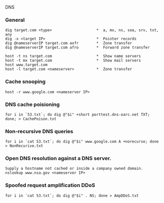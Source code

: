 DNS


### General
```
dig target.com <type>                    *  a, mx, ns, soa, srv, txt, any
dig -x <target IP>                       *  Pointer records
dig @nameserverIP target.com axfr        *  Zone transfer
dig @nameserverIP target.com afro        *  Forward zone transfer
```
```
host -t ns target.com                    *  Show name servers
host -t mx target.com                    *  Show mail servers
host www.target.com
host -l target.com <nameserver>          *  Zone transfer
```
### Cache snooping
```
host -r www.google.com <nameserver IP>
```
### DNS cache poisioning
```
for i in `53.txt`; do dig @"$i" +short porttest.dns-oarc.net TXT; done; > CachePoison.txt
```

### Non-recursive DNS queries
```
for i in `cat 53.txt`; do dig @"$i" www.google.com A +norecurse; done > NonRecurive.txt
```
### Open DNS resolution against a DNS server.
```
Supply a hostname not cached or inside a company owned domain.
nslookup www.nsa.gov <nameserver IP>
```
### Spoofed request amplification DDoS
```
for i in `cat 53.txt`; do dig @"$i" . NS; done > AmpDDoS.txt
```
